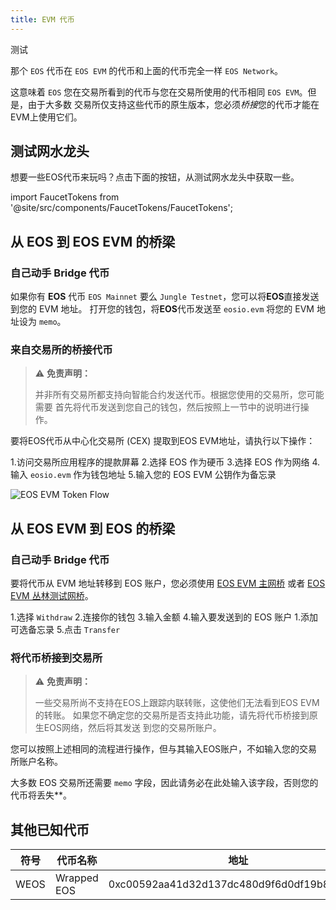 ```yaml
---
title: EVM 代币
--- 
```


<head>
</head>测试

那个 `EOS` 代币在 `EOS EVM` 的代币和上面的代币完全一样 `EOS Network`。

这意味着 `EOS` 您在交易所看到的代币与您在交易所使用的代币相同 `EOS EVM`。但是，由于大多数 
交易所仅支持这些代币的原生版本，您必须*桥接*您的代币才能在EVM上使用它们。

## 测试网水龙头

想要一些EOS代币来玩吗？点击下面的按钮，从测试网水龙头中获取一些。

<!-- translation-ignore -->

import FaucetTokens from '@site/src/components/FaucetTokens/FaucetTokens';

<FaucetTokens />

<!-- end-translation-ignore -->

## 从 EOS 到 EOS EVM 的桥梁

### 自己动手 Bridge 代币 

如果你有 **EOS** 代币 `EOS Mainnet` 要么 `Jungle Testnet`，您可以将**EOS**直接发送到您的 EVM 地址。
打开您的钱包，将**EOS**代币发送至 `eosio.evm` 将您的 EVM 地址设为 `memo`。


### 来自交易所的桥接代币

> ⚠ **免责声明：**
> 
> 并非所有交易所都支持向智能合约发送代币。根据您使用的交易所，您可能需要
> 首先将代币发送到您自己的钱包，然后按照上一节中的说明进行操作。

要将EOS代币从中心化交易所 (CEX) 提取到EOS EVM地址，请执行以下操作：

1.访问交易所应用程序的提款屏幕
2.选择 EOS 作为硬币
3.选择 EOS 作为网络
4.输入 `eosio.evm` 作为钱包地址
5.输入您的 EOS EVM 公钥作为备忘录

![EOS EVM Token Flow](/images/EOS-EVM_withdraw_from_CEX_to_wallet.png)




## 从 EOS EVM 到 EOS 的桥梁

### 自己动手 Bridge 代币

要将代币从 EVM 地址转移到 EOS 账户，您必须使用 [EOS EVM 主网桥](https://bridge.evm.eosnetwork.com/)
或者 [EOS EVM 丛林测试网桥](https://bridge.testnet.evm.eosnetwork.com/)。

1.选择 `Withdraw`
2.连接你的钱包
3.输入金额
4.输入要发送到的 EOS 账户
 1.添加可选备忘录
5.点击 `Transfer`

### 将代币桥接到交易所

> ⚠ **免责声明：**
>
> 一些交易所尚不支持在EOS上跟踪内联转账，这使他们无法看到EOS EVM的转账。 
> 如果您不确定您的交易所是否支持此功能，请先将代币桥接到原生EOS网络，然后将其发送
> 到您的交易所账户。

您可以按照上述相同的流程进行操作，但与其输入EOS账户，不如输入您的交易所账户名称。

大多数 EOS 交易所还需要 `memo` 字段，因此请务必在此处输入该字段，否则您的代币将丢失**。








## 其他已知代币

| 符号 | 代币名称 | 地址 |
|-----------|-----------------|------------------------------------------
| WEOS | Wrapped EOS | 0xc00592aa41d32d137dc480d9f6d0df19b860104F |
